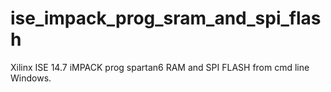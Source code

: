 # ise_impack_prog_sram_and_spi_flash
Xilinx ISE 14.7 iMPACK prog spartan6 RAM and SPI FLASH from cmd line Windows.
